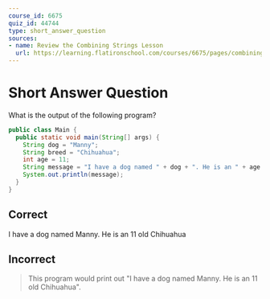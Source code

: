 ```yaml
---
course_id: 6675
quiz_id: 44744
type: short_answer_question
sources:
- name: Review the Combining Strings Lesson
  url: https://learning.flatironschool.com/courses/6675/pages/combining-strings?module_item_id=537116
---
```


# Short Answer Question

What is the output of the following program?

```java
public class Main {
  public static void main(String[] args) {
    String dog = "Manny";
    String breed = "Chihuahua";
    int age = 11;
    String message = "I have a dog named " + dog + ". He is an " + age + " old " + breed;
    System.out.println(message);
  }
}
```

## Correct

I have a dog named Manny. He is an 11 old Chihuahua

## Incorrect

> This program would print out "I have a dog named Manny. He is an 11 old Chihuahua".
